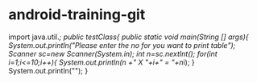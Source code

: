 # android-training-git



import java.util.*;
public testClass{
public static void main(String [] args){
System.out.println("Please enter the no for you want to print table");
Scanner sc=new Scanner(System.in);
int n=sc.nextInt();
for(int i=1;i<=10;i++){
System.out.println(n +" X "+i+" = "+n*i);
}
System.out.println("");
}


